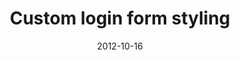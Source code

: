 ---
date: 2012-10-16
external: 
  host: Codrops
  url: http://tympanus.net/codrops/2012/10/16/custom-login-form-styling/
layout: none
preview: false
published: true
sassmeister: false
summary: false
title: "Custom login form styling"
---